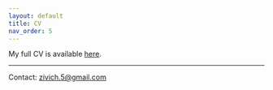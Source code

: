 ```yaml
---
layout: default
title: CV
nav_order: 5
---
```


My full CV is available [here](https://pzivich.github.io/assets/CV2021.pdf).

---------------

Contact: zivich.5@gmail.com
